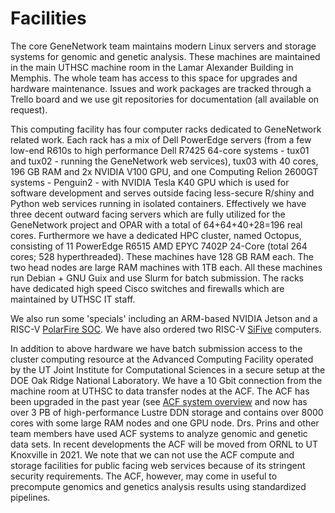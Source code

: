 # Facilities

The core GeneNetwork team maintains modern Linux servers and storage
systems for genomic and genetic analysis. These machines are
maintained in the main UTHSC machine room in the Lamar Alexander
Building in Memphis. The whole team has access to this space for
upgrades and hardware maintenance. Issues and work packages are
tracked through a Trello board and we use git repositories for
documentation (all available on request).

This computing facility has four computer racks dedicated to
GeneNetwork related work. Each rack has a mix of Dell PowerEdge
servers (from a few low-end R610s to high performance Dell R7425
64-core systems - tux01 and tux02 - running the GeneNetwork web
services), tux03 with 40 cores, 196 GB RAM and 2x NVIDIA V100 GPU, and
one Computing Relion 2600GT systems - Penguin2 - with NVIDIA Tesla K40
GPU which is used for software development and serves outside facing
less-secure R/shiny and Python web services running in isolated
containers. Effectively we have three decent outward facing servers
which are fully utilized for the GeneNetwork project and OPAR with a
total of 64+64+40+28=196 real cores. Furthermore we have a dedicated
HPC cluster, named Octopus, consisting of 11 PowerEdge R6515 AMD EPYC
7402P 24-Core (total 264 cores; 528 hyperthreaded). These machines
have 128 GB RAM each. The two head nodes are large RAM machines with
1TB each. All these machines run Debian + GNU Guix and use Slurm for
batch submission.  The racks have dedicated high speed Cisco switches
and firewalls which are maintained by UTHSC IT staff.

We also run some 'specials' including an ARM-based NVIDIA Jetson and a
RISC-V [PolarFire
SOC](https://www.cnx-software.com/2020/07/20/polarfire-soc-icicle-64-bit-risc-v-and-fpga-development-board-runs-linux-or-freebsd/). We
have also ordered two RISC-V
[SiFive](https://www.sifive.com/blog/the-heart-of-risc-v-development-is-unmatched)
computers.

In addition to above hardware we have batch submission access to the
cluster computing resource at the Advanced Computing Facility operated
by the UT Joint Institute for Computational Sciences in a secure setup
at the DOE Oak Ridge National Laboratory. We have a 10 Gbit connection
from the machine room at UTHSC to data transfer nodes at the ACF. The
ACF has been upgraded in the past year (see [ACF system
overview](http://www.nics.utk.edu/computing-resources/acf/acf-system-overview)
and now has over 3 PB of high-performance Lustre DDN storage and
contains over 8000 cores with some large RAM nodes and one GPU
node. Drs. Prins and other team members have used ACF systems to
analyze genomic and genetic data sets. In recent developments the ACF
will be moved from ORNL to UT Knoxville in 2021.  We note that we can
not use the ACF compute and storage facilities for public facing web
services because of its stringent security requirements.  The ACF,
however, may come in useful to precompute genomics and genetics
analysis results using standardized pipelines.
